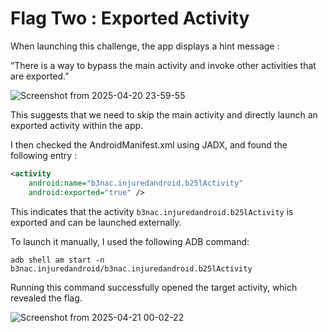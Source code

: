 # Flag Two : Exported Activity

When launching this challenge, the app displays a hint message :

“There is a way to bypass the main activity and invoke other activities that are exported.”

![Screenshot from 2025-04-20 23-59-55](https://github.com/user-attachments/assets/8dc4dcde-07c9-4f4f-a0e8-84768f1a0e2f)

This suggests that we need to skip the main activity and directly launch an exported activity within the app.

I then checked the AndroidManifest.xml using JADX, and found the following entry :

```xml
<activity
    android:name="b3nac.injuredandroid.b25lActivity"
    android:exported="true" />
```

This indicates that the activity `b3nac.injuredandroid.b25lActivity` is exported and can be launched externally.

To launch it manually, I used the following ADB command:

`adb shell am start -n b3nac.injuredandroid/b3nac.injuredandroid.b25lActivity`

Running this command successfully opened the target activity, which revealed the flag.

![Screenshot from 2025-04-21 00-02-22](https://github.com/user-attachments/assets/2c5f2e64-74bd-415d-9894-71104e174d49)
